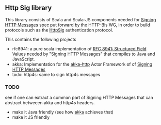 ## Http Sig library

This library consists of Scala and Scala-JS components needed for
[Signing HTTP Messages](https://www.ietf.org/archive/id/draft-ietf-httpbis-message-signatures-04.html)
spec put forward by the HTTP-Bis WG, in order to build protocols such as
the [HttpSig](https://github.com/solid/authentication-panel/blob/main/proposals/HttpSignature.md)
authentication protocol.

This contains the following projects

* rfc8941: a pure scala implementation
  of [RFC 8941: Structured Field Values](https://datatracker.ietf.org/doc/html/rfc8941)
  needed by "Signing HTTP Messages" that compiles to Java and JavaScript.
* akka: Implementation for the [akka-http](https://akka.io/) Actor Framework of
  of [Signing HTTP Messages](https://www.ietf.org/archive/id/draft-ietf-httpbis-message-signatures-04.html)
* todo: http4s: same to sign http4s messages

### TODO

see if one can extract a common part of Signing HTTP Messages that can abstract betweeen akka and
  http4s headers.
* make it Java friendly (see how [akka](https://akka.io/) achieves that)
* make it JS friendly